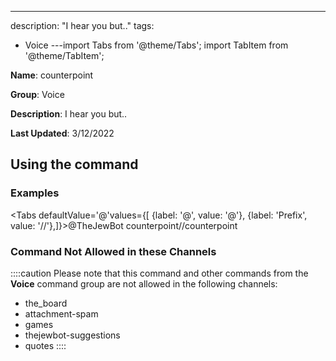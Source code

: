 ---
description: "I hear you but.."
tags:
  - Voice
---import Tabs from '@theme/Tabs';
import TabItem from '@theme/TabItem';

**Name**: counterpoint

**Group**: Voice

**Description**: I hear you but..

**Last Updated**: 3/12/2022

## Using the command

### Examples
<Tabs defaultValue='@'values={[ {label: '@', value: '@'}, {label: 'Prefix', value: '//'},]}><TabItem value='@'>@TheJewBot counterpoint</TabItem><TabItem value='//'>//counterpoint</TabItem></Tabs>

### Command Not Allowed in these Channels
::::caution Please note that this command and other commands from the **Voice** command group are not allowed in the following channels:
- the_board
- attachment-spam
- games
- thejewbot-suggestions
- quotes
::::
